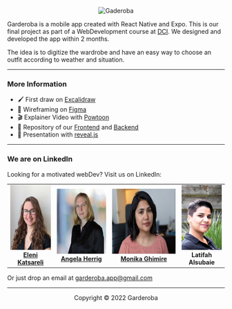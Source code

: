 <p align="center">
  <!-- <a href="https://angelaherrig.github.io/garderoba-presentation/"> -->
  <img src="./assets/Garderona (600 × 600 px).png" alt="Gaderoba" width="250">
  </a>
</p>

Garderoba is a mobile app created with React Native and Expo.
This is our final project as part of a WebDevelopment course at [DCI](https://digitalcareerinstitute.org).
We designed and developed the app within 2 months.

The idea is to digitize the wardrobe and have an easy way to choose an outfit according to weather and situation.

---

### More Information

- 🖌 First draw on [Excalidraw](https://excalidraw.com/#room=8b72a5ccd0af65892314,trTRZX2AdMTF4IIqThZGYw)
- 🚀 Wireframing on [Figma](https://www.figma.com/file/yBYDp75lEdRw7wsob4VTvM/Diagram---Garderoba)
- 🎬 Explainer Video with [Powtoon](https://www.youtube.com/watch?v=-5OaHI0zonk)
- 📖 Repository of our [Frontend](https://github.com/Elenikats/garderoba) and [Backend](https://github.com/Elenikats/garderoba-backend)
- 👀 Presentation with [reveal.js](https://angelaherrig.github.io/garderoba-presentation/)

---

### We are on LinkedIn

Looking for a motivated webDev? Visit us on LinkedIn:

<div align="center">
  <table>
    <td align="center">
      <a href="https://www.linkedin.com/in/eleni-katsareli/">
        <div>
          <img src="./assets/team/Eleni.jpg" height="150" alt="Doppler">
        </div>
        <b>Eleni Katsareli</b>
        <div>
        </div>
      </a>
    </td>
    <td align="center">
      <a href="https://www.linkedin.com/in/angela-herrig/">
        <div>
          <img src="./assets/team/angela.jpg" height="150" alt="Doppler">
        </div>
        <b>Angela Herrig</b>
        <div>
        </div>
      </a>
    </td>
    <td align="center">
      <a href="https://www.linkedin.com/in/monika-ghimire14/">
        <div>
          <img src="./assets/team/Mnk.jpg" height="150" alt="Doppler">
        </div>
        <b>Monika Ghimire</b>
        <div>
        </div>
      </a>
    </td>
    <td align="center">
        <div>
          <img src="./assets/team/Latifah.jpg" height="150" alt="Doppler">
        </div>
        <b>Latifah Alsubaie</b>
        <div>
        </div>
      </a>
    </td>
  </table>
</div>
<p>Or just drop an email at <a href="mailto:garderoba.app@gmail.com">garderoba.app@gmail.com</a></p>

----

<div align="center">
Copyright © 2022 Garderoba
</div>
